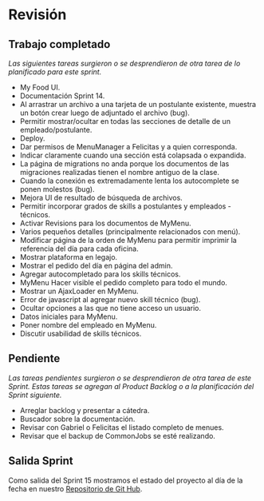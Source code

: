 # Revisión

## Trabajo completado

*Las siguientes tareas surgieron o se desprendieron de otra tarea de lo planificado para este sprint.*

* My Food UI.
* Documentación Sprint 14.
* Al arrastrar un archivo a una tarjeta de un postulante existente, muestra un botón crear luego de adjuntado el archivo (bug).
* Permitir mostrar/ocultar en todas las secciones de detalle de un empleado/postulante.
* Deploy.
* Dar permisos de MenuManager a Felicitas y a quien corresponda.
* Indicar claramente cuando una sección está colapsada o expandida.
* La página de migrations no anda porque los documentos de las migraciones realizadas tienen el nombre antiguo de la clase.
* Cuando la conexión es extremadamente lenta los autocomplete se ponen molestos (bug).
* Mejora UI de resultado de búsqueda de archivos.
* Permitir incorporar grados de skills a postulantes y empleados - técnicos.
* Activar Revisions para los documentos de MyMenu.
* Varios pequeños detalles (principalmente relacionados con menú).
* Modificar página de la orden de MyMenu para permitir imprimir la referencia del día para cada oficina.
* Mostrar plataforma en legajo.
* Mostrar el pedido del día en página del admin.
* Agregar autocompletado para los skills técnicos.
* MyMenu Hacer visible el pedido completo para todo el mundo.
* Mostrar un AjaxLoader en MyMenu.
* Error de javascript al agregar nuevo skill técnico (bug).
* Ocultar opciones a las que no tiene acceso un usuario.
* Datos iniciales para MyMenu.
* Poner nombre del empleado en MyMenu.
* Discutir usabilidad de skills técnicos.

## Pendiente

 *Las tareas pendientes surgieron o se desprendieron de otra tarea de este Sprint. Estas tareas se agregan al Product Backlog o a la planificación del Sprint siguiente.*

* Arreglar backlog y presentar a cátedra.
* Buscador sobre la documentación.
* Revisar con Gabriel o Felicitas el listado completo de menues.
* Revisar que el backup de CommonJobs se esté realizando.


## Salida Sprint  

Como salida del Sprint 15 mostramos el estado del proyecto al día de la fecha en nuestro [Repositorio de Git Hub](https://github.com/CommonJobs/CommonJobs/tree/Fin-Sprint-15).
